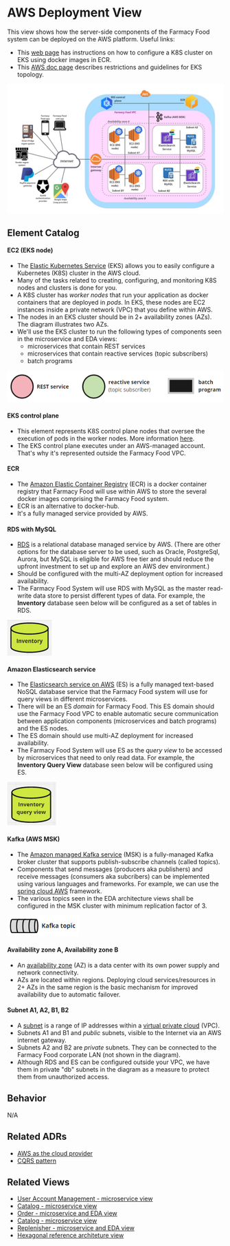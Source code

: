 # AWS Deployment View 
This view shows how the server-side components of the Farmacy Food system can be deployed on the AWS platform. Useful links:
- This [web page](https://towardsdatascience.com/kubernetes-application-deployment-with-aws-eks-and-ecr-4600e11b2d3c) has
instructions on how to configure a K8S cluster on EKS using docker images in ECR.
- This [AWS doc page](https://docs.aws.amazon.com/eks/latest/userguide/eks-networking.html) describes restrictions and
guidelines for EKS topology.   

![AWS deployment view](../images/aws-deployment-view-primary.jpg)


## Element Catalog 

#### EC2 (EKS node)
- The [Elastic Kubernetes Service](https://aws.amazon.com/eks/features/) (EKS) allows you to easily configure 
a Kubernetes (K8S) cluster in the AWS cloud. 
- Many of the tasks related to creating, configuring, and monitoring K8S nodes and clusters is done for you.
- A K8S cluster has *worker nodes* that run your application as docker containers that are deployed in *pods*. 
In EKS, these nodes are EC2 instances inside a private network (VPC) that you define within AWS. 
- The nodes in an EKS cluster should be in 2+ availability zones (AZs). The diagram illustrates two AZs.  
- We'll use the EKS cluster to run the following types of components seen in the microservice and EDA views:
  - microservices that contain REST services
  - microservices that contain reactive services (topic subscribers)
  - batch programs
  
![AWS deployment view](../images/components-on-k8s.png)

#### EKS control plane
- This element represents K8S control plane nodes that oversee the execution of pods in the worker nodes. More 
information [here](https://kubernetes.io/docs/concepts/overview/components/).
- The EKS control plane executes under an AWS-managed account. That's why it's represented outside the Farmacy Food VPC.
      
#### ECR 
- The [Amazon Elastic Container Registry](https://aws.amazon.com/ecr/) (ECR) is a docker container registry that 
Farmacy Food will use within AWS to store the several docker images comprising the Farmacy Food system.
- ECR is an alternative to docker-hub. 
- It's a fully managed service provided by AWS.
      
#### RDS with MySQL
- [RDS](https://aws.amazon.com/rds/) is a relational database managed service by AWS. (There are other options for the 
database server to be used, such as  Oracle, PostgreSql, Aurora, but MySQL is eligible for AWS free tier and should 
reduce the upfront investment to set up and explore an AWS dev environment.)       
- Should be configured with the multi-AZ deployment option for increased availability.
- The Farmacy Food System will use RDS with MySQL as the master read-write data store to persist different types of data. 
For example, the **Inventory** database seen below will be configured as a set of tables in RDS.

![AWS deployment view](../images/inventory-db-symbol.png)    

#### Amazon Elasticsearch service
- The [Elasticsearch service on AWS](https://aws.amazon.com/elasticsearch-service/) (ES) is a fully managed text-based NoSQL 
database service that the Farmacy Food system will use for query views in different microservices.
- There will be an ES *domain* for Farmacy Food. This ES domain should use the Farmacy Food VPC to enable automatic
secure communication between application components (microservices and batch programs) and the ES nodes. 
- The ES domain should use multi-AZ deployment for increased availability. 
- The Farmacy Food System will use ES as the *query view* to be accessed by microservices that need to only read data. 
For example, the **Inventory Query View** database seen below will be configured using ES.

![AWS deployment view](../images/inventory-query-view-db-symbol.png)    

#### Kafka (AWS MSK)
- The [Amazon managed Kafka service](https://aws.amazon.com/msk/) (MSK) is a fully-managed Kafka broker cluster that 
  supports publish-subscribe channels (called topics).
- Components that send messages (producers aka publishers) and receive messages (consumers aka subcribers) can be 
implemented using various languages and frameworks. For example, we can use the [spring cloud AWS](https://www.baeldung.com/spring-cloud-aws-messaging)
framework.  
- The various topics seen in the EDA architecture views shall be configured in the MSK cluster with minimum replication factor of 3.  

![AWS deployment view](../images/topic-symbol.png)
 
#### Availability zone A, Availability zone B
- An [availability zone](https://docs.aws.amazon.com/AWSEC2/latest/UserGuide/using-regions-availability-zones.html#concepts-availability-zones) 
(AZ) is a data center with its own power supply and network connectivity.
- AZs are located within regions. Deploying cloud services/resources in 2+ AZs in the same region is the basic mechanism 
for improved availability due to automatic failover.    
 
#### Subnet A1, A2, B1, B2
- A [subnet](https://docs.aws.amazon.com/vpc/latest/userguide/what-is-amazon-vpc.html) is a range of IP addresses within 
a [virtual private cloud](https://docs.aws.amazon.com/vpc/latest/userguide/VPC_Subnets.html) (VPC).
- Subnets A1 and B1 and *public* subnets, visible to the Internet via an AWS internet gateway.
- Subnets A2 and B2 are *private* subnets. They can be connected to the Farmacy Food corporate LAN (not shown in the diagram). 
- Although RDS and ES can be configured outside your VPC, we have them in private "db" subnets in the diagram as a 
measure to protect them from unauthorized access.  
 
## Behavior
N/A
 
## Related ADRs 
- [AWS as the cloud provider](../ADRs/ADR006-aws-as-cloud-provider.md)
- [CQRS pattern](../ADRs/ADR005-cqrs-pattern.md)

## Related Views
- [User Account Management - microservice view](user-account-mgmt-microservice-view.md)
- [Catalog - microservice view](catalog-microservice-view.md)
- [Order - microservice and EDA view](order-microservice-eda-view.md)
- [Catalog - microservice view](catalog-microservice-view.md)
- [Replenisher - microservice and EDA view](replenish-microservice-eda-view.md) 
- [Hexagonal reference architeture view](hexagonal-reference-architecture.md) 
